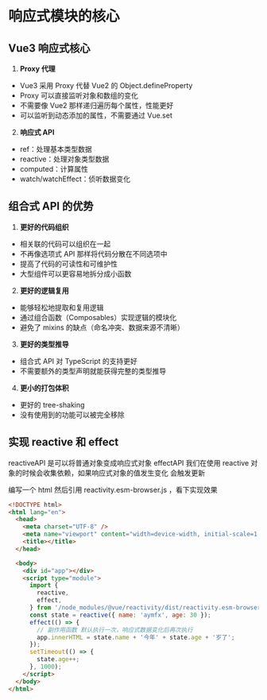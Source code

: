 # 响应式模块的核心

## Vue3 响应式核心

1. **Proxy 代理**

- Vue3 采用 Proxy 代替 Vue2 的 Object.defineProperty
- Proxy 可以直接监听对象和数组的变化
- 不需要像 Vue2 那样递归遍历每个属性，性能更好
- 可以监听到动态添加的属性，不需要通过 Vue.set

2. **响应式 API**

- ref：处理基本类型数据
- reactive：处理对象类型数据
- computed：计算属性
- watch/watchEffect：侦听数据变化

## 组合式 API 的优势

1. **更好的代码组织**

- 相关联的代码可以组织在一起
- 不再像选项式 API 那样将代码分散在不同选项中
- 提高了代码的可读性和可维护性
- 大型组件可以更容易地拆分成小函数

2. **更好的逻辑复用**

- 能够轻松地提取和复用逻辑
- 通过组合函数（Composables）实现逻辑的模块化
- 避免了 mixins 的缺点（命名冲突、数据来源不清晰）

3. **更好的类型推导**

- 组合式 API 对 TypeScript 的支持更好
- 不需要额外的类型声明就能获得完整的类型推导

4. **更小的打包体积**

- 更好的 tree-shaking
- 没有使用到的功能可以被完全移除

## 实现 reactive 和 effect

reactiveAPI 是可以将普通对象变成响应式对象
effectAPI 我们在使用 reactive 对象的时候会收集依赖，如果响应式对象的值发生变化 会触发更新

编写一个 html 然后引用 reactivity.esm-browser.js ，看下实现效果

```html
<!DOCTYPE html>
<html lang="en">
  <head>
    <meta charset="UTF-8" />
    <meta name="viewport" content="width=device-width, initial-scale=1.0" />
    <title></title>
  </head>

  <body>
    <div id="app"></div>
    <script type="module">
      import {
        reactive,
        effect,
      } from '/node_modules/@vue/reactivity/dist/reactivity.esm-browser.js';
      const state = reactive({ name: 'aymfx', age: 30 });
      effect(() => {
        // 副作用函数 默认执行一次，响应式数据变化后再次执行
        app.innerHTML = state.name + '今年' + state.age + '岁了';
      });
      setTimeout(() => {
        state.age++;
      }, 1000);
    </script>
  </body>
</html>
```

